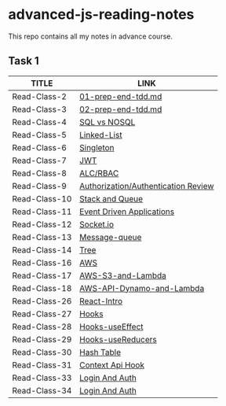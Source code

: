 # advanced-js-reading-notes
This repo contains all my notes in advance course.

## Task 1 


| TITLE  | LINK |
| --------  | -------- |
| Read-Class-2    | [01-prep-end-tdd.md](https://github.com/Oubaida996/advanced-js-reading-notes/blob/main/01-prep-end-tdd.md) | 
|Read-Class-3     |[02-prep-end-tdd.md](https://github.com/Oubaida996/advanced-js-reading-notes/blob/main/02-prep-end-tdd.md)  |
|Read-Class-4     |[SQL vs NOSQL](https://github.com/Oubaida996/advanced-js-reading-notes/blob/sql-vs-nosql/sql-vs-nosql.md)  |
|Read-Class-5     |[Linked-List](https://github.com/Oubaida996/advanced-js-reading-notes/blob/main/linked-list.md)  |
|Read-Class-6     |[Singleton](https://github.com/Oubaida996/advanced-js-reading-notes/blob/main/singleton-class-6.md)  |
|Read-Class-7     |[JWT](https://github.com/Oubaida996/advanced-js-reading-notes/blob/main/class-reading-07.md)  |
|Read-Class-8     |[ALC/RBAC](https://github.com/Oubaida996/advanced-js-reading-notes/blob/main/class-08-ACL.md)  |  
|Read-Class-9     |[Authorization/Authentication Review](https://github.com/Oubaida996/advanced-js-reading-notes/blob/main/review-authorization-and-authentication.md)  | 
|Read-Class-10     |[Stack and Queue](https://github.com/Oubaida996/advanced-js-reading-notes/blob/main/class-10-stack-and-queue.md)  |  
|Read-Class-11     |[Event Driven Applications](https://github.com/Oubaida996/advanced-js-reading-notes/blob/main/class-11-event-driven.md)  |  
|Read-Class-12     |[Socket.io](https://github.com/Oubaida996/advanced-js-reading-notes/blob/main/class-12-socket.io.md)  |  
|Read-Class-13     |[Message-queue](https://github.com/Oubaida996/advanced-js-reading-notes/blob/main/class-13-message-queue.md)  |  
|Read-Class-14     |[Tree](https://github.com/Oubaida996/advanced-js-reading-notes/blob/main/class-tree-14.md)  |   
|Read-Class-16     |[AWS](https://github.com/Oubaida996/advanced-js-reading-notes/blob/main/class-16-AWS.md)  |   
|Read-Class-17     |[AWS-S3-and-Lambda](https://github.com/Oubaida996/advanced-js-reading-notes/blob/main/class-17-AWS-S3-and-Lambda.md)  |
|Read-Class-18     |[AWS-API-Dynamo-and-Lambda](https://github.com/Oubaida996/advanced-js-reading-notes/blob/main/class%3D18-AWS-API-Dynamo-and-Lambda.md)  |
|Read-Class-26     |[React-Intro](https://github.com/Oubaida996/advanced-js-reading-notes/blob/main/class-26-intro-react.md)  |
|Read-Class-27     |[Hooks](https://github.com/Oubaida996/advanced-js-reading-notes/blob/main/class-27-hooks.md)  |
|Read-Class-28     |[Hooks-useEffect](https://github.com/Oubaida996/advanced-js-reading-notes/blob/main/class-28-useEffect.md)  |
|Read-Class-29     |[Hooks-useReducers](https://github.com/Oubaida996/advanced-js-reading-notes/blob/main/class-29-useReducers.md)  |
|Read-Class-30     |[Hash Table](https://github.com/Oubaida996/advanced-js-reading-notes/blob/main/class-30-hashTable.md)  |
|Read-Class-31     |[Context Api Hook](https://github.com/Oubaida996/advanced-js-reading-notes/blob/main/class-31-context-api-hook.md)  |
|Read-Class-33     |[Login And Auth](https://github.com/Oubaida996/advanced-js-reading-notes/blob/main/class-33-login-and-auth.md)  |
|Read-Class-34     |[Login And Auth](https://github.com/Oubaida996/advanced-js-reading-notes/blob/main/class-34-Api-integration.md)  |


